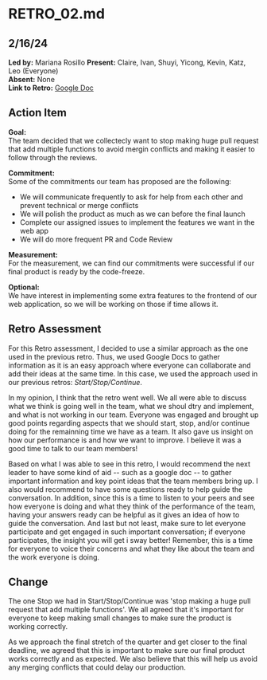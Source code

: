# RETRO_02.md

## 2/16/24

**Led by:** Mariana Rosillo 
**Present:** Claire, Ivan, Shuyi, Yicong, Kevin, Katz, Leo (Everyone)  
**Absent:** None  
**Link to Retro:** [Google Doc](https://docs.google.com/document/d/1qN7JC6MhrQkJSEaJWVPjjmvtNMf5LgUE/edit?usp=sharing&ouid=113612488218708803843&rtpof=true&sd=true)

## Action Item

**Goal:**  
The team decided that we collectecly want to stop making huge pull request that add multiple functions to avoid mergin conflicts and making it easier to follow through the reviews.

**Commitment:**  
Some of the commitments our team has proposed are the following:
* We will communicate frequently to ask for help from each other and prevent technical or merge conflicts
* We will polish the product as much as we can before the final launch
* Complete our assigned issues to implement the features we want in the web app
* We will do more frequent PR and Code Review


**Measurement:**  
For the measurement, we can find our commitments were successful if our final product is ready by the code-freeze.

**Optional:**  
We have interest in implementing some extra features to the frontend of our web application, so we will be working on those if time allows it.


## Retro Assessment

For this Retro assessment, I decided to use a similar approach as the one used in the previous retro. Thus, we used Google Docs to gather information as it is an easy approach where everyone can collaborate and add their ideas at the same time. In this case, we used the approach used in our previous retros: *Start/Stop/Continue*.

In my opinion, I think that the retro went well. We all were able to discuss what we think is going well in the team, what we shoul dtry and implement, and what is not working in our team. Everyone was engaged and brought up good points regarding aspects that we should start, stop, and/or continue doing for the remainning time we have as a team. It also gave us insight on how our performance is and how we want to improve. I believe it was a good time to talk to our team members!

Based on what I was able to see in this retro, I would recommend the next leader to have some kind of aid -- such as a google doc -- to gather important information and key point ideas that the team members bring up. I also would recommend to have some questions ready to help guide the conversation. In addition, since this is a time to listen to your peers and see how everyone is doing and what they think of the performance of the team, having your answers ready can be helpful as it gives an idea of how to guide the conversation. And last but not least, make sure to let everyone participate and get engaged in such important conversation; if everyone participates, the insight you will get i sway better! Remember, this is a time for everyone to voice their concerns and what they like about the team and the work everyone is doing.


## Change

The one Stop we had in Start/Stop/Continue was 'stop making a huge pull request that add multiple functions'. We all agreed that it's important for everyone to keep making small changes to make sure the product is working correctly.

As we approach the final stretch of the quarter and get closer to the final deadline, we agreed that this is important to make sure our final product works correctly and as expected. We also believe that this will help us avoid any merging conflicts that could delay our production.